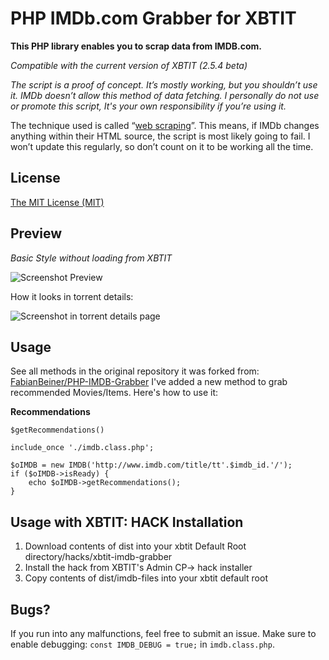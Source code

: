 # PHP IMDb.com Grabber for XBTIT

**This PHP library enables you to scrap data from IMDB.com.**

*Compatible with the current version of XBTIT (2.5.4 beta)*

*The script is a proof of concept. It’s mostly working, but you shouldn’t use it. IMDb doesn’t allow this method of data fetching. I personally do not use or promote this script, It's your own responsibility if you’re using it.*

The technique used is called “[web scraping](http://en.wikipedia.org/wiki/Web_scraping "Web scraping at Wikipedia")”. This means, if IMDb changes anything within their HTML source, the script is most likely going to fail. I won’t update this regularly, so don’t count on it to be working all the time.

## License

[The MIT License (MIT)](http://imtiazmahbub.mit-license.org/ "The MIT License")

## Preview

_Basic Style without loading from XBTIT_

![Screenshot Preview](https://preview.ibb.co/i56o8k/localhost_xbtit_master_php_imdb_grabber_get_Info_php_imdb_id_0073486.png)

How it looks in torrent details:

![Screenshot in torrent details page](https://preview.ibb.co/j9cNZQ/XBTIT_Index_Torrent_Details.png)

## Usage

See all methods in the original repository it was forked from:
[FabianBeiner/PHP-IMDB-Grabber](https://github.com/FabianBeiner/PHP-IMDB-Grabber)
I've added a new method to grab recommended Movies/Items.
Here's how to use it:

**Recommendations**

`$getRecommendations()`
```
include_once './imdb.class.php';

$oIMDB = new IMDB('http://www.imdb.com/title/tt'.$imdb_id.'/');
if ($oIMDB->isReady) {
    echo $oIMDB->getRecommendations();
}
```
## Usage with XBTIT: HACK Installation

1. Download contents of dist into your xbtit Default Root directory/hacks/xbtit-imdb-grabber
2. Install the hack from XBTIT's Admin CP-> hack installer
3. Copy contents of dist/imdb-files into your xbtit default root

## Bugs?

If you run into any malfunctions, feel free to submit an issue. Make sure to enable debugging: `const IMDB_DEBUG = true;` in `imdb.class.php`.
